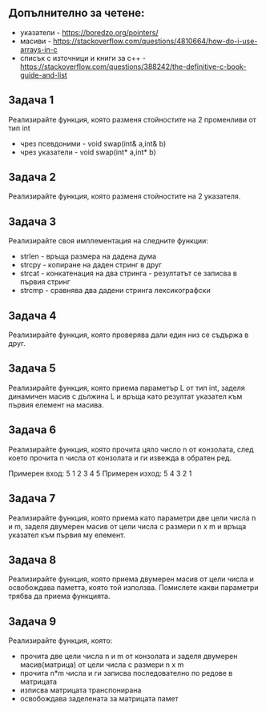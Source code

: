 ## Допълнително за четене:
- указатели - https://boredzo.org/pointers/
- масиви - https://stackoverflow.com/questions/4810664/how-do-i-use-arrays-in-c
- списък с източници и книги за с++ - https://stackoverflow.com/questions/388242/the-definitive-c-book-guide-and-list

## Задача 1
 Реализирайте функция, която разменя стойностите на 2 променливи от тип int
 - чрез псевдоними - void swap(int& a,int& b)
 - чрез указатели - void swap(int* a,int* b)

## Задача 2
Реализирайте функция, която разменя стойностите на 2 указателя.

## Задача 3
Реализирайте своя имплементация на следните функции:
 - strlen - връща размера на дадена дума
 - strcpy - копиране на даден стринг в друг
 - strcat - конкатенация на два стринга - резултатът се записва в първия стринг
 - strcmp - сравнява два дадени стринга лексикографски

## Задача 4
Реализирайте функция, която проверява дали един низ се съдържа в друг.

## Задача 5
Реализирайте функция, която приема параметър L от тип int, заделя динамичен масив с дължина L и връща като резултат указател към първия елемент на масива.

## Задача 6
Реализирайте функция, която прочита цяло число n от конзолата, след което прочита n числа от конзолата и ги извежда в обратен ред.

Примерен вход:
5
1 2 3 4 5
Примерен изход:
5 4 3 2 1

## Задача 7
Реализирайте функция, която приема като параметри две цели числа n и m, заделя двумерен масив от цели числа с размери n x m и връща указател към първия му елемент.
## Задача 8
Реализирайте функция, която приема двумерен масив от цели числа и освобождава паметта, която той използва. Помислете какви параметри трябва да приема функцията.
## Задача 9
Реализирайте функция, която:
 - прочита две цели числа n и m от конзолата и заделя двумерен масив(матрица) от цели числа с размери n x m
 - прочита n*m числа и ги записва последователно по редове в матрицата
 - изписва матрицата транспонирана 
 - освобождава заделената за матрицата памет
